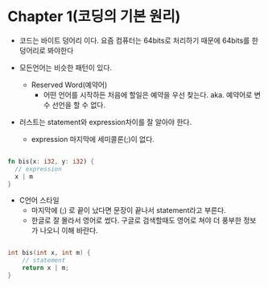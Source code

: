 # Chapter 1(코딩의 기본 원리)

- 코드는 바이트 덩어리 이다.  요즘 컴퓨터는 64bits로 처리하기 때문에 64bits를 한덩어리로 봐야한다

- 모든언어는 비슷한 패턴이 있다.
  - Reserved Word(예약어)
    - 어떤 언어를 시작하든 처음에 할일은 예약을 우선 찾는다.  aka. 예약어로 변수 선언을 할 수 없다.

- 러스트는 statement와 expression차이를 잘 알아야 한다.

  - expression 마지막에 세미콜론(;)이 없다.
```rs

fn bis(x: i32, y: i32) {
  // expression
  x | m
}

```

- C언어 스타일
  - 마지막에 (;) 로 끝이 났다면 문장이 끝나서 statement라고 부른다.
  - 한글로 잘 몰라서 영어로 썼다.  구글로 검색할때도 영어로 쳐야 더 풍부한 정보가 나오니 이해 바란다.

```c

int bis(int x, int m) {
    // statement
    return x | m;
}
```
